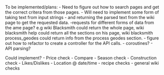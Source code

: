 To be implemented/plans:
    - Need to figure out how to search pages and get the correct critera from those pages.
        - Will need to implement some form of taking text from input strings
        - and returning the parsed text from the wiki page to get the requested data.
            -requests for different forms of data from the ame page? e.g wiki Blacksmith could return the whole page,
            wiki blacksmith help could return all the sections on his page, wiki blacksmith process_geodes could
            return info from the process geodes section.
        - figure out how to refactor to create a controller for the API calls.
        - coroutines?
        - API parsing?


Could implement?
    - Price check
    - Compare
    - Season check
    - Construction check
    - Likes/Dislikes
    - Location @ date/time
    - recipe checks
    - general wiki checks
    